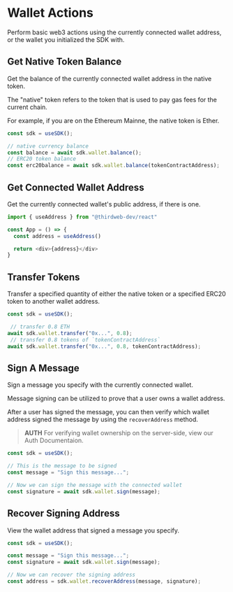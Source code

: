 # Wallet Actions

Perform basic web3 actions using the currently connected wallet address, or the wallet you initialized the SDK with.

## Get Native Token Balance

Get the balance of the currently connected wallet address in the native token.

The "native" token refers to the token that is used to pay gas fees for the current chain.

For example, if you are on the Ethereum Mainne, the native token is Ether.

```javascript
const sdk = useSDK();

// native currency balance
const balance = await sdk.wallet.balance();
// ERC20 token balance
const erc20balance = await sdk.wallet.balance(tokenContractAddress);
```

## Get Connected Wallet Address

Get the currently connected wallet's public address, if there is one.

```javascript
import { useAddress } from "@thirdweb-dev/react"

const App = () => {
  const address = useAddress()

  return <div>{address}</div>
}
```

## Transfer Tokens

Transfer a specified quantity of either the native token or a specified ERC20 token to another wallet address.

```javascript
const sdk = useSDK();

 // transfer 0.8 ETH
await sdk.wallet.transfer("0x...", 0.8);
 // transfer 0.8 tokens of `tokenContractAddress`
await sdk.wallet.transfer("0x...", 0.8, tokenContractAddress);
```

## Sign A Message

Sign a message you specify with the currently connected wallet.

Message signing can be utilized to prove that a user owns a wallet address.

After a user has signed the message, you can then verify which wallet address signed the message by using the `recoverAddress` method.

> **AUTH**
> For verifying wallet ownership on the server-side, view our Auth Documentaion.

```javascript
const sdk = useSDK();

// This is the message to be signed
const message = "Sign this message...";

// Now we can sign the message with the connected wallet
const signature = await sdk.wallet.sign(message);
```

## Recover Signing Address

View the wallet address that signed a message you specify.

```javascript
const sdk = useSDK();

const message = "Sign this message...";
const signature = await sdk.wallet.sign(message);

// Now we can recover the signing address
const address = sdk.wallet.recoverAddress(message, signature);
```
